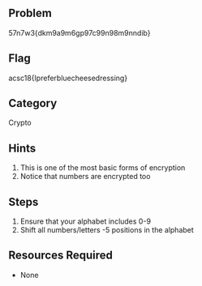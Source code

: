 ## Problem

57n7w3{dkm9a9m6gp97c99n98m9nndib}

## Flag
acsc18{Ipreferbluecheesedressing}

## Category
Crypto

## Hints
1. This is one of the most basic forms of encryption
1. Notice that numbers are encrypted too

## Steps
1. Ensure that your alphabet includes 0-9
1. Shift all numbers/letters -5 positions in the alphabet


## Resources Required
* None
